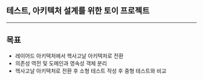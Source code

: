 ## 테스트, 아키텍처 설계를 위한 토이 프로젝트

---

## 목표  
- 레이어드 아키텍처에서 헥사고날 아키텍처로 전환
- 의존성 역전 및 도메인과 영속성 객체 분리
- 헥사고날 아키텍처로 전환 후 소형 테스트 작성 후 중형 테스트와 비교
